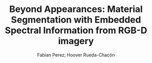 ---
paperId: 24
author: Fabian Perez; Hoover Rueda-Chacón
publicationauthor: Perez, F. et al.
title: "Beyond Appearances: Material Segmentation with Embedded Spectral Information from RGB-D imagery"
pdf: Fabian_Perez.pdf
poster: Fabian_Perez_Poster.pdf
pitch: https://www.youtube.com/watch?v=UGZv95DnfiQ&list=PLFHvi5sdWF5XWI7RyXTgbqc7kWEIMvFWE&index=9
type: Poster
topic: Image and video synthesis and generation
subtopic: Scene analysis and understanding
link: https://research.latinxinai.org/papers/cvpr/2024/pdf/Fabian_Perez.pdf
conference: cvpr
year: 2024
tags: cvpr-2024
location: Seattle WA, USA
---